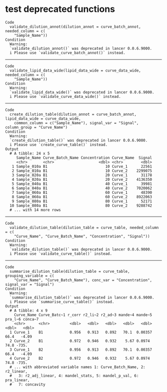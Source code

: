 # test deprecated functions

    Code
      validate_dilution_annot(dilution_annot = curve_batch_annot, needed_column = c(
        "Sample_Name"))
    Condition
      Warning:
      `validate_dilution_annot()` was deprecated in lancer 0.0.6.9000.
      i Please use `validate_curve_batch_annot()` instead.

---

    Code
      validate_lipid_data_wide(lipid_data_wide = curve_data_wide, needed_column = c(
        "Sample_Name"))
    Condition
      Warning:
      `validate_lipid_data_wide()` was deprecated in lancer 0.0.6.9000.
      i Please use `validate_curve_data_wide()` instead.

---

    Code
      create_dilution_table(dilution_annot = curve_batch_annot, lipid_data_wide = curve_data_wide,
        common_column = c("Sample_Name"), signal_var = "Signal", column_group = "Curve_Name")
    Condition
      Warning:
      `create_dilution_table()` was deprecated in lancer 0.0.6.9000.
      i Please use `create_curve_table()` instead.
    Output
      # A tibble: 24 x 5
         Sample_Name Curve_Batch_Name Concentration Curve_Name  Signal
         <chr>       <chr>                    <dbl> <chr>        <dbl>
       1 Sample_010a B1                          10 Curve_1      22561
       2 Sample_010a B1                          10 Curve_2    2299075
       3 Sample_020a B1                          20 Curve_1      31178
       4 Sample_020a B1                          20 Curve_2    4136350
       5 Sample_040a B1                          40 Curve_1      39981
       6 Sample_040a B1                          40 Curve_2    7020062
       7 Sample_060a B1                          60 Curve_1      48390
       8 Sample_060a B1                          60 Curve_2    8922063
       9 Sample_080a B1                          80 Curve_1      52171
      10 Sample_080a B1                          80 Curve_2    9288742
      # ... with 14 more rows

---

    Code
      validate_dilution_table(dilution_table = curve_table, needed_column = c(
        "Curve_Name", "Curve_Batch_Name", "Concentration", "Signal"))
    Condition
      Warning:
      `validate_dilution_table()` was deprecated in lancer 0.0.6.9000.
      i Please use `validate_curve_table()` instead.

---

    Code
      summarise_dilution_table(dilution_table = curve_table, grouping_variable = c(
        "Curve_Name", "Curve_Batch_Name"), conc_var = "Concentration", signal_var = "Signal")
    Condition
      Warning:
      `summarise_dilution_table()` was deprecated in lancer 0.0.6.9000.
      i Please use `summarise_curve_table()` instead.
    Output
      # A tibble: 4 x 9
        Curve_Name Curve_Batc~1 r_corr r2_li~2 r2_ad~3 mande~4 mande~5 pra_l~6 conca~7
        <chr>      <chr>         <dbl>   <dbl>   <dbl>   <dbl>   <dbl>   <dbl>   <dbl>
      1 Curve_1    B1            0.956   0.913   0.892   70.1  0.00357    66.4   -4.09
      2 Curve_2    B1            0.972   0.946   0.932    5.67 0.0974     74.8 -735.  
      3 Curve_1    B2            0.956   0.913   0.892   70.1  0.00357    66.4   -4.09
      4 Curve_2    B2            0.972   0.946   0.932    5.67 0.0974     74.8 -735.  
      # ... with abbreviated variable names 1: Curve_Batch_Name, 2: r2_linear,
      #   3: r2_adj_linear, 4: mandel_stats, 5: mandel_p_val, 6: pra_linear,
      #   7: concavity

